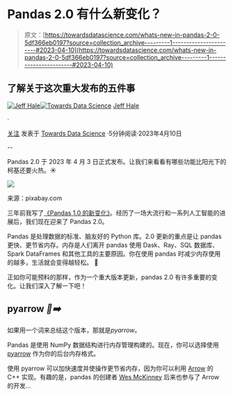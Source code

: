 # Pandas 2.0 有什么新变化？

> 原文：[https://towardsdatascience.com/whats-new-in-pandas-2-0-5df366eb0197?source=collection_archive---------1-----------------------#2023-04-10](https://towardsdatascience.com/whats-new-in-pandas-2-0-5df366eb0197?source=collection_archive---------1-----------------------#2023-04-10)

## 了解关于这次重大发布的五件事

[](https://jeffhale.medium.com/?source=post_page-----5df366eb0197--------------------------------)[![Jeff Hale](../Images/11d534200a7fdc5d997fa2ddbc66132b.png)](https://jeffhale.medium.com/?source=post_page-----5df366eb0197--------------------------------)[](https://towardsdatascience.com/?source=post_page-----5df366eb0197--------------------------------)[![Towards Data Science](../Images/a6ff2676ffcc0c7aad8aaf1d79379785.png)](https://towardsdatascience.com/?source=post_page-----5df366eb0197--------------------------------) [Jeff Hale](https://jeffhale.medium.com/?source=post_page-----5df366eb0197--------------------------------)

·

[关注](https://medium.com/m/signin?actionUrl=https%3A%2F%2Fmedium.com%2F_%2Fsubscribe%2Fuser%2F451599b1142a&operation=register&redirect=https%3A%2F%2Ftowardsdatascience.com%2Fwhats-new-in-pandas-2-0-5df366eb0197&user=Jeff+Hale&userId=451599b1142a&source=post_page-451599b1142a----5df366eb0197---------------------post_header-----------) 发表于 [Towards Data Science](https://towardsdatascience.com/?source=post_page-----5df366eb0197--------------------------------) ·5分钟阅读·2023年4月10日[](https://medium.com/m/signin?actionUrl=https%3A%2F%2Fmedium.com%2F_%2Fvote%2Ftowards-data-science%2F5df366eb0197&operation=register&redirect=https%3A%2F%2Ftowardsdatascience.com%2Fwhats-new-in-pandas-2-0-5df366eb0197&user=Jeff+Hale&userId=451599b1142a&source=-----5df366eb0197---------------------clap_footer-----------)

--

[](https://medium.com/m/signin?actionUrl=https%3A%2F%2Fmedium.com%2F_%2Fbookmark%2Fp%2F5df366eb0197&operation=register&redirect=https%3A%2F%2Ftowardsdatascience.com%2Fwhats-new-in-pandas-2-0-5df366eb0197&source=-----5df366eb0197---------------------bookmark_footer-----------)

Pandas 2.0 于 2023 年 4 月 3 日正式发布。让我们来看看有哪些功能比阳光下的柯基还要火热。☀️

![](../Images/64c4f87ef9ed00d3cb56323cded1e96c.png)

来源：pixabay.com

三年前我写了[《Pandas 1.0 的新变化》](/whats-new-in-pandas-1-0-ffa99bd43a58)。经历了一场大流行和一系列人工智能的进展后，我们现在迎来了 Pandas 2.0。

Pandas 是处理数据的标准、脑友好的 Python 库。2.0 更新的重点是让 pandas 更快、更节省内存。内存是人们离开 pandas 使用 Dask、Ray、SQL 数据库、Spark DataFrames 和其他工具的主要原因。你在使用 pandas 时减少内存使用的越多，生活就会变得越轻松。 🙂

正如你可能预料的那样，作为一个重大版本更新，pandas 2.0 有许多重要的变化。让我们深入了解一下吧！

## pyarrow *🐍➡️*

如果用一个词来总结这个版本，那就是*pyarrow*。

Pandas 是使用 NumPy 数据结构进行内存管理构建的。现在，你可以选择使用 [pyarrow](https://arrow.apache.org/docs/python/index.html) 作为你的后台内存格式。

使用 pyarrow 可以加快速度并使操作更节省内存，因为你可以利用 [Arrow](https://arrow.apache.org/docs/cpp/index.html) 的 C++ 实现。有趣的是，pandas 的创建者 [Wes McKinney](https://en.wikipedia.org/wiki/Wes_McKinney) 后来也参与了 Arrow 的开发…
